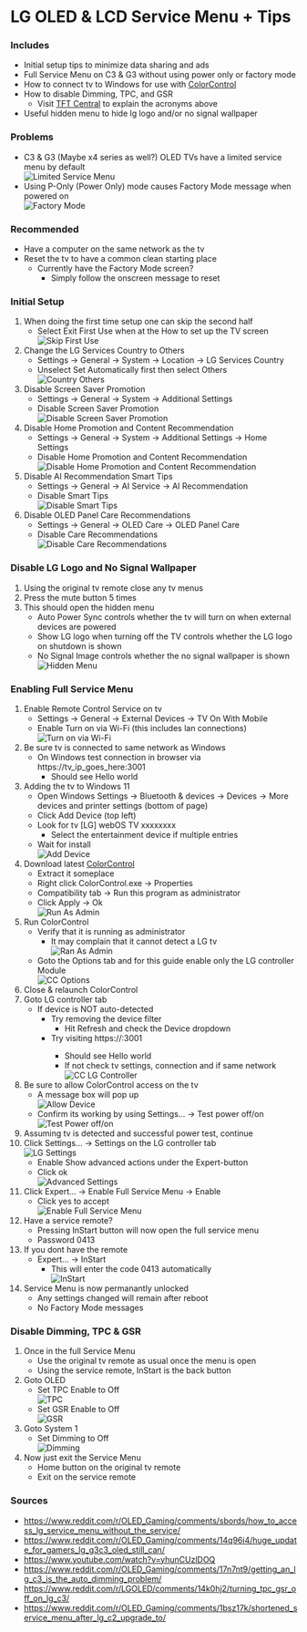 # LG OLED & LCD Service Menu + Tips

### Includes
- Initial setup tips to minimize data sharing and ads
- Full Service Menu on C3 & G3 without using power only or factory mode
- How to connect tv to Windows for use with [ColorControl](https://github.com/Maassoft/ColorControl "ColorControl")
- How to disable Dimming, TPC, and GSR
	- Visit [TFT Central](https://tftcentral.co.uk/articles/oled-dimming-confusion-apl-abl-asbl-tpc-and-gsr-explained "TFT Central") to explain the acronyms above
- Useful hidden menu to hide lg logo and/or no signal wallpaper

### Problems
- C3 & G3 (Maybe x4 series as well?) OLED TVs have a limited service menu by default
<br>![Limited Service Menu](https://raw.githubusercontent.com/fritolays/notes/main/lg_oled/images/limited_menu.jpg "Limited Service Menu")
- Using P-Only (Power Only) mode causes Factory Mode message when powered on
<br>![Factory Mode](https://raw.githubusercontent.com/fritolays/notes/main/lg_oled/images/factory_mode.jpg "Factory Mode")

### Recommended
- Have a computer on the same network as the tv
- Reset the tv to have a common clean starting place
	- Currently have the Factory Mode screen?
		- Simply follow the onscreen message to reset

### Initial Setup
1. When doing the first time setup one can skip the second half
	- Select Exit First Use when at the How to set up the TV screen
<br>![Skip First Use](https://raw.githubusercontent.com/fritolays/notes/main/lg_oled/images/skip_first_use.jpg "Skip First Use")
1. Change the LG Services Country to Others
	- Settings -> General -> System -> Location -> LG Services Country
	- Unselect Set Automatically first then select Others
<br>![Country Others](https://raw.githubusercontent.com/fritolays/notes/main/lg_oled/images/set_country_others.jpg "Country Others")
1. Disable Screen Saver Promotion
	- Settings -> General -> System -> Additional Settings
	- Disable Screen Saver Promotion
<br>![Disable Screen Saver Promotion](https://raw.githubusercontent.com/fritolays/notes/main/lg_oled/images/disable_ads_03-screen_saver_promo.jpg "Disable Screen Saver Promotion")
1. Disable Home Promotion and Content Recommendation
	- Settings -> General -> System -> Additional Settings -> Home Settings
	- Disable Home Promotion and Content Recommendation
<br>![Disable Home Promotion and Content Recommendation](https://raw.githubusercontent.com/fritolays/notes/main/lg_oled/images/disable_ads_04-home_promo_content.jpg "Disable Home Promotion and Content Recommendation")
1. Disable AI Recommendation Smart Tips
	- Settings -> General -> AI Service -> AI Recommendation
	- Disable Smart Tips
<br>![Disable Smart Tips](https://raw.githubusercontent.com/fritolays/notes/main/lg_oled/images/disable_ads_01-smart_tips.jpg "Disable Smart Tips")
1. Disable OLED Panel Care Recommendations
	- Settings -> General -> OLED Care -> OLED Panel Care
	- Disable Care Recommendations
<br>![Disable Care Recommendations](https://raw.githubusercontent.com/fritolays/notes/main/lg_oled/images/disable_ads_02-care_tips.jpg "Disable Care Recommendations")

### Disable LG Logo and No Signal Wallpaper
1. Using the original tv remote close any tv menus
1. Press the mute button 5 times
1. This should open the hidden menu
	- Auto Power Sync controls whether the tv will turn on when external devices are powered
	- Show LG logo when turning off the TV controls whether the LG logo on shutdown is shown
	- No Signal Image controls whether the no signal wallpaper is shown
<br>![Hidden Menu](https://raw.githubusercontent.com/fritolays/notes/main/lg_oled/images/disable_logo_wallpaper.jpg "Hidden Menu")

### Enabling Full Service Menu
1. Enable Remote Control Service on tv
	- Settings -> General -> External Devices -> TV On With Mobile
	- Enable Turn on via Wi-Fi (this includes lan connections)
<br>![Turn on via Wi-Fi](https://raw.githubusercontent.com/fritolays/notes/main/lg_oled/images/enable_remote_control.jpg "Turn on via Wi-Fi")
1. Be sure tv is connected to same network as Windows
	- On Windows test connection in browser via https://tv_ip_goes_here:3001
		- Should see Hello world
1. Adding the tv to Windows 11
	- Open Windows Settings -> Bluetooth & devices -> Devices -> More devices and printer settings (bottom of page)
	- Click Add Device (top left)
	- Look for tv [LG] webOS TV xxxxxxxx
		- Select the entertainment device if multiple entries
	- Wait for install
<br>![Add Device](https://raw.githubusercontent.com/fritolays/notes/main/lg_oled/images/add_tv_windows.jpg "Add Device")
1. Download latest [ColorControl](https://github.com/Maassoft/ColorControl "ColorControl")
	- Extract it someplace
	- Right click ColorControl.exe -> Properties
	- Compatibility tab -> Run this program as administrator
	- Click Apply -> Ok
<br>![Run As Admin](https://raw.githubusercontent.com/fritolays/notes/main/lg_oled/images/cc_01-set_run_as_admin.jpg "Run As Admin")
1. Run ColorControl
	- Verify that it is running as administrator
		- It may complain that it cannot detect a LG tv
<br>![Ran As Admin](https://raw.githubusercontent.com/fritolays/notes/main/lg_oled/images/cc_02-verify_run_as_admin.jpg "Ran As Admin")
	- Goto the Options tab and for this guide enable only the LG controller Module
<br>![CC Options](https://raw.githubusercontent.com/fritolays/notes/main/lg_oled/images/cc_03-options.jpg "CC Options")
1. Close & relaunch ColorControl
1. Goto LG controller tab
	- If device is NOT auto-detected
		- Try removing the device filter
			- Hit Refresh and check the Device dropdown
		- Try visiting https://<tv-ip>:3001
			- Should see Hello world
			- If not check tv settings, connection and if same network
<br>![CC LG Controller](https://raw.githubusercontent.com/fritolays/notes/main/lg_oled/images/cc_04-lg_controller.jpg "CC LG Controller")
1. Be sure to allow ColorControl access on the tv
	- A message box will pop up 
<br>![Allow Device](https://raw.githubusercontent.com/fritolays/notes/main/lg_oled/images/allow_device.jpg "Allow Device")
	- Confirm its working by using Settings... -> Test power off/on
<br>![Test Power off/on](https://raw.githubusercontent.com/fritolays/notes/main/lg_oled/images/cc_06-lg_test.jpg "Test Power off/on")
1. Assuming tv is detected and successful power test, continue
1. Click Settings... -> Settings on the LG controller tab
<br>![LG Settings](https://raw.githubusercontent.com/fritolays/notes/main/lg_oled/images/cc_07-lg_set_settings.jpg "LG Settings")
	- Enable Show advanced actions under the Expert-button
	- Click ok
<br>![Advanced Settings](https://raw.githubusercontent.com/fritolays/notes/main/lg_oled/images/cc_08-lg_settings.jpg "Advanced Settings")
1. Click Expert... -> Enable Full Service Menu -> Enable
	- Click yes to accept
<br>![Enable Full Service Menu](https://raw.githubusercontent.com/fritolays/notes/main/lg_oled/images/cc_09-enable_full_service_menu.jpg "Enable Full Service Menu")
1. Have a service remote?
	- Pressing InStart button will now open the full service menu
	- Password 0413
1. If you dont have the remote
	- Expert... -> InStart
		- This will enter the code 0413 automatically
<br>![InStart](https://raw.githubusercontent.com/fritolays/notes/main/lg_oled/images/cc_10-open_service_menu.jpg "InStart")
1. Service Menu is now permanantly unlocked
	- Any settings changed will remain after reboot
	- No Factory Mode messages

### Disable Dimming, TPC & GSR
1. Once in the full Service Menu
	- Use the original tv remote as usual once the menu is open
	- Using the service remote, InStart is the back button
1. Goto OLED
	- Set TPC Enable to Off
<br>![TPC](https://raw.githubusercontent.com/fritolays/notes/main/lg_oled/images/service_menu_01-oled_tpc.jpg "TPC")
	- Set GSR Enable to Off
<br>![GSR](https://raw.githubusercontent.com/fritolays/notes/main/lg_oled/images/service_menu_02-oled_gsr.jpg "GSR")
1. Goto System 1
	- Set Dimming to Off
<br>![Dimming](https://raw.githubusercontent.com/fritolays/notes/main/lg_oled/images/service_menu_03-system1_dimming.jpg "Dimming")
1. Now just exit the Service Menu
	- Home button on the original tv remote
	- Exit on the service remote

### Sources
- https://www.reddit.com/r/OLED_Gaming/comments/sbords/how_to_access_lg_service_menu_without_the_service/
- https://www.reddit.com/r/OLED_Gaming/comments/14q96i4/huge_update_for_gamers_lg_g3c3_oled_still_can/
- https://www.youtube.com/watch?v=yhunCUzlDOQ
- https://www.reddit.com/r/OLED_Gaming/comments/17n7nt9/getting_an_lg_c3_is_the_auto_dimming_problem/
- https://www.reddit.com/r/LGOLED/comments/14k0hj2/turning_tpc_gsr_off_on_lg_c3/
- https://www.reddit.com/r/OLED_Gaming/comments/1bsz17k/shortened_service_menu_after_lg_c2_upgrade_to/